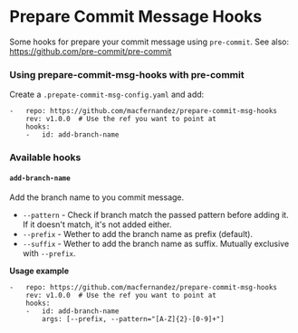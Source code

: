 Prepare Commit Message Hooks
============================

Some hooks for prepare your commit message using `pre-commit`.
See also: https://github.com/pre-commit/pre-commit

### Using prepare-commit-msg-hooks with pre-commit

Create a `.prepate-commit-msg-config.yaml` and add:

```
-   repo: https://github.com/macfernandez/prepare-commit-msg-hooks
    rev: v1.0.0  # Use the ref you want to point at
    hooks:
    -   id: add-branch-name
```

### Available hooks

#### `add-branch-name`

Add the branch name to you commit message.

- `--pattern` - Check if branch match the passed pattern before adding it. If it doesn't match, it's not added either.
- `--prefix` - Wether to add the branch name as prefix (default).
- `--suffix` - Wether to add the branch name as suffix. Mutually exclusive with `--prefix`.

**Usage example**

```
-   repo: https://github.com/macfernandez/prepare-commit-msg-hooks
    rev: v1.0.0  # Use the ref you want to point at
    hooks:
    -   id: add-branch-name
        args: [--prefix, --pattern="[A-Z]{2}-[0-9]+"]
```